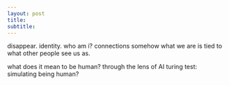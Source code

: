 ```yaml
---
layout: post
title:
subtitle:
---
```

disappear. identity. who am i? connections
somehow what we are is tied to what other people see us as.

what does it mean to be human?
through the lens of AI
turing test: simulating being human?
